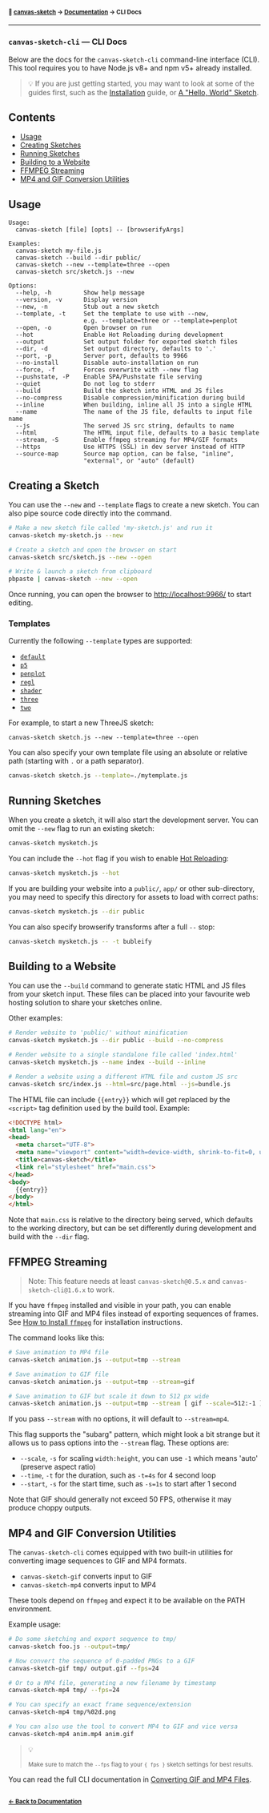 #### <sup>:closed_book: [canvas-sketch](../README.md) → [Documentation](./README.md) → CLI Docs</sup>

---

### `canvas-sketch-cli` — CLI Docs

Below are the docs for the `canvas-sketch-cli` command-line interface (CLI). This tool requires you to have Node.js v8+ and npm v5+ already installed.

> :bulb: If you are just getting started, you may want to look at some of the guides first, such as the [Installation](./installation.md) guide, or [A "Hello, World" Sketch](./hello-world.md).

## Contents

- [Usage](#usage)
- [Creating Sketches](#creating-sketches)
- [Running Sketches](#running-sketches)
- [Building to a Website](#building-to-a-website)
- [FFMPEG Streaming](#ffmpeg-streaming)
- [MP4 and GIF Conversion Utilities](#mp4-and-gif-conversion-utilities)

## Usage

```
Usage:
  canvas-sketch [file] [opts] -- [browserifyArgs]

Examples:
  canvas-sketch my-file.js
  canvas-sketch --build --dir public/
  canvas-sketch --new --template=three --open
  canvas-sketch src/sketch.js --new

Options:
  --help, -h         Show help message
  --version, -v      Display version
  --new, -n          Stub out a new sketch
  --template, -t     Set the template to use with --new,
                     e.g. --template=three or --template=penplot
  --open, -o         Open browser on run
  --hot              Enable Hot Reloading during development
  --output           Set output folder for exported sketch files
  --dir, -d          Set output directory, defaults to '.'
  --port, -p         Server port, defaults to 9966
  --no-install       Disable auto-installation on run
  --force, -f        Forces overwrite with --new flag
  --pushstate, -P    Enable SPA/Pushstate file serving
  --quiet            Do not log to stderr
  --build            Build the sketch into HTML and JS files
  --no-compress      Disable compression/minification during build
  --inline           When building, inline all JS into a single HTML
  --name             The name of the JS file, defaults to input file name
  --js               The served JS src string, defaults to name
  --html             The HTML input file, defaults to a basic template
  --stream, -S       Enable ffmpeg streaming for MP4/GIF formats
  --https            Use HTTPS (SSL) in dev server instead of HTTP
  --source-map       Source map option, can be false, "inline",
                     "external", or "auto" (default)
```

## Creating a Sketch

You can use the `--new` and `--template` flags to create a new sketch. You can also pipe source code directly into the command.

```sh
# Make a new sketch file called 'my-sketch.js' and run it
canvas-sketch my-sketch.js --new

# Create a sketch and open the browser on start
canvas-sketch src/sketch.js --new --open

# Write & launch a sketch from clipboard
pbpaste | canvas-sketch --new --open
```

Once running, you can open the browser to [http://localhost:9966/](http://localhost:9966/) to start editing.

### Templates

Currently the following `--template` types are supported:

- [`default`](https://github.com/mattdesl/canvas-sketch-cli/blob/master/src/templates/default.js)
- [`p5`](https://github.com/mattdesl/canvas-sketch-cli/blob/master/src/templates/p5.js)
- [`penplot`](https://github.com/mattdesl/canvas-sketch-cli/blob/master/src/templates/penplot.js)
- [`regl`](https://github.com/mattdesl/canvas-sketch-cli/blob/master/src/templates/regl.js)
- [`shader`](https://github.com/mattdesl/canvas-sketch-cli/blob/master/src/templates/shader.js)
- [`three`](https://github.com/mattdesl/canvas-sketch-cli/blob/master/src/templates/three.js)
- [`two`](https://github.com/mattdesl/canvas-sketch-cli/blob/master/src/templates/two.js)


For example, to start a new ThreeJS sketch:

```
canvas-sketch sketch.js --new --template=three --open
```

You can also specify your own template file using an absolute or relative path (starting with `.` or a path separator).

```sh
canvas-sketch sketch.js --template=./mytemplate.js
```

## Running Sketches

When you create a sketch, it will also start the development server. You can omit the `--new` flag to run an existing sketch:

```sh
canvas-sketch mysketch.js
```

You can include the `--hot` flag if you wish to enable [Hot Reloading](./hot-reloading.md):

```sh
canvas-sketch mysketch.js --hot
```

If you are building your website into a `public/`, `app/` or other sub-directory, you may need to specify this directory for assets to load with correct paths:

```sh
canvas-sketch mysketch.js --dir public
```

You can also specify browserify transforms after a full `--` stop:

```sh
canvas-sketch mysketch.js -- -t bubleify
```

## Building to a Website

You can use the `--build` command to generate static HTML and JS files from your sketch input. These files can be placed into your favourite web hosting solution to share your sketches online.

Other examples:

```sh
# Render website to 'public/' without minification
canvas-sketch mysketch.js --dir public --build --no-compress

# Render website to a single standalone file called 'index.html'
canvas-sketch mysketch.js --name index --build --inline

# Render a website using a different HTML file and custom JS src
canvas-sketch src/index.js --html=src/page.html --js=bundle.js
```

The HTML file can include `{{entry}}` which will get replaced by the `<script>` tag definition used by the build tool. Example:

```html
<!DOCTYPE html>
<html lang="en">
<head>
  <meta charset="UTF-8">
  <meta name="viewport" content="width=device-width, shrink-to-fit=0, user-scalable=no, minimum-scale=1.0, maximum-scale=1.0">
  <title>canvas-sketch</title>
  <link rel="stylesheet" href="main.css">
</head>
<body>
  {{entry}}
</body>
</html>
```

Note that `main.css` is relative to the directory being served, which defaults to the working directory, but can be set differently during development and build with the `--dir` flag.

## FFMPEG Streaming

> Note: This feature needs at least `canvas-sketch@0.5.x` and `canvas-sketch-cli@1.6.x` to work.

If you have `ffmpeg` installed and visible in your path, you can enable streaming into GIF and MP4 files instead of exporting sequences of frames. See [How to Install `ffmpeg`](./troubleshooting.md#installing-ffmpeg-for-animation-sequences) for installation instructions.

The command looks like this:

```sh
# Save animation to MP4 file
canvas-sketch animation.js --output=tmp --stream

# Save animation to GIF file
canvas-sketch animation.js --output=tmp --stream=gif

# Save animation to GIF but scale it down to 512 px wide
canvas-sketch animation.js --output=tmp --stream [ gif --scale=512:-1 ]
```

If you pass `--stream` with no options, it will default to `--stream=mp4`.

This flag supports the "subarg" pattern, which might look a bit strange but it allows us to pass options into the `--stream` flag. These options are:

- `--scale`, `-s` for scaling `width:height`, you can use `-1` which means 'auto' (preserve aspect ratio)
- `--time`, `-t` for the duration, such as `-t=4s` for 4 second loop
- `--start`, `-s` for the start time, such as `-s=1s` to start after 1 second

Note that GIF should generally not exceed 50 FPS, otherwise it may produce choppy outputs.

## MP4 and GIF Conversion Utilities

The `canvas-sketch-cli` comes equipped with two built-in utilities for converting image sequences to GIF and MP4 formats.

- `canvas-sketch-gif` converts input to GIF
- `canvas-sketch-mp4` converts input to MP4

These tools depend on `ffmpeg` and expect it to be available on the PATH environment.

Example usage:

```sh
# Do some sketching and export sequence to tmp/
canvas-sketch foo.js --output=tmp/

# Now convert the sequence of 0-padded PNGs to a GIF
canvas-sketch-gif tmp/ output.gif --fps=24

# Or to a MP4 file, generating a new filename by timestamp
canvas-sketch-mp4 tmp/ --fps=24

# You can specify an exact frame sequence/extension
canvas-sketch-mp4 tmp/%02d.png

# You can also use the tool to convert MP4 to GIF and vice versa
canvas-sketch-mp4 anim.mp4 anim.gif
```

> :bulb:  
>
> <sup>Make sure to match the `--fps` flag to your `{ fps }` sketch settings for best results.</sup>

You can read the full CLI documentation in [Converting GIF and MP4 Files](./cli.md#converting-gif-and-mp4-files).

## 

#### <sup>[← Back to Documentation](./README.md)
